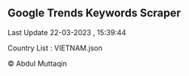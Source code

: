 

## Google Trends Keywords Scraper 
 
Last Update 22-03-2023 , 15:39:44

Country List :
VIETNAM.json



© Abdul Muttaqin 
